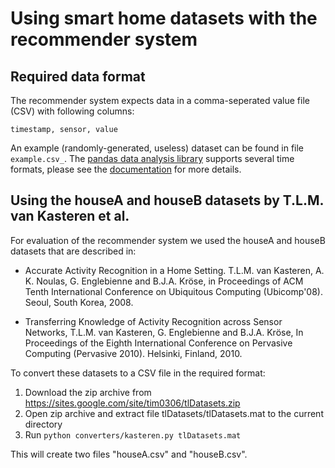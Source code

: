 Using smart home datasets with the recommender system
======

Required data format
---------------------

The recommender system expects data in a comma-seperated value file (CSV) with following columns:

    timestamp, sensor, value

An example (randomly-generated, useless) dataset can be found in file `example.csv_`. The [pandas data analysis library](http://pandas.pydata.org/) supports several time formats, please see the [documentation](http://pandas.pydata.org/pandas-docs/dev/io.html#date-parsing-functions) for more details.


Using the houseA and houseB datasets by T.L.M. van Kasteren et al.
----------------------

For evaluation of the recommender system we used the houseA and houseB datasets that are described in:

* Accurate Activity Recognition in a Home Setting. T.L.M. van Kasteren, A. K. Noulas, G. Englebienne and B.J.A. Kröse, in Proceedings of ACM Tenth International Conference on Ubiquitous Computing (Ubicomp'08). Seoul, South Korea, 2008.

* Transferring Knowledge of Activity Recognition across Sensor Networks, T.L.M. van Kasteren, G.    Englebienne and B.J.A. Kröse, In Proceedings of the Eighth International Conference on Pervasive Computing (Pervasive 2010). Helsinki, Finland, 2010. 

To convert these datasets to a CSV file in the required format:

1. Download the zip archive from https://sites.google.com/site/tim0306/tlDatasets.zip
2. Open zip archive and extract file tlDatasets/tlDatasets.mat to the current directory 
3. Run `python converters/kasteren.py tlDatasets.mat`

This will create two files "houseA.csv" and "houseB.csv".
